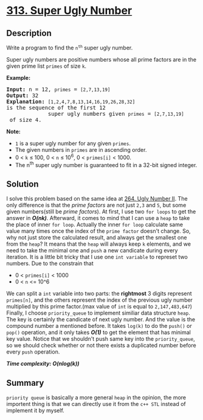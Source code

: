 # [313. Super Ugly Number](https://leetcode.com/problems/super-ugly-number/)

## Description
<div class="content__u3I1 question-content__JfgR"><div><p>Write a program to find the <code>n<sup>th</sup></code> super ugly number.</p>

<p>Super ugly numbers are positive numbers whose all prime factors are in the given prime list <code>primes</code> of size <code>k</code>.</p>

<p><b>Example:</b></p>

<pre><b>Input:</b> n = 12, <code>primes</code> = <code>[2,7,13,19]</code>
<b>Output:</b> 32
<strong>Explanation: </strong><code>[1,2,4,7,8,13,14,16,19,26,28,32] </code>is the sequence of the first 12
             super ugly numbers given <code>primes</code> = <code>[2,7,13,19]</code> of size 4.</pre>

<p><b>Note:</b></p>

<ul>
	<li><code>1</code> is a super ugly number for any given <code>primes</code>.</li>
	<li>The given numbers in <code>primes</code> are in ascending order.</li>
	<li>0 &lt; <code>k</code> ≤ 100, 0 &lt; <code>n</code> ≤ 10<sup>6</sup>, 0 &lt; <code>primes[i]</code> &lt; 1000.</li>
	<li>The n<sup>th</sup> super ugly number is guaranteed to fit in a 32-bit signed integer.</li>
</ul>
</div></div>

## Solution
I solve this problem based on the same idea at [264. Ugly Number II](https://github.com/BlueBug12/LeetCode-Solution/tree/master/%230264_UglyNumberIi). The only difference is that the _prime factors_ are not just `2,3` and `5`, but some given numbers(still be _prime factors_). At first, I use two `for loops` to get the answer in _**O(nk)**_. Afterward, it comes to mind that I can use a `heap` to take the place of inner `for loop`. Actually the inner `for loop` calculate same value many times once the index of the `prime factor` doesn't change. So, why not just store the calculated result, and always get the smallest one from the `heap`? It means that the `heap` will always keep `k` elements, and we need to take the minimal one and `push` a new candicate during every iteration.
It is a little bit tricky that I use one `int variable` to represet two numbers. Due to the constrain that
* 0 < `primes[i]` < 1000
* 0 < `n` <= 10^6

We can split a `int` variable into two parts:
the **rightmost** 3 digits represent `primes[n]`, and the others represent the index of the previous ugly number multiplied by this prime factor.(max value of `int` is equal to `2,147,483,647`)
Finally, I choose `priority_queue` to implement similiar data structure `heap`. The key is certainly the candicate of next ugly number. And the value is the compound number a mentioned before. It takes `log(k)` to do the `push()` or `pop()` operation, and it only takes _**O(1)**_ to get the element that has minimal key value. Notice that we shouldn't push same key into the `priority_queue`, so we should check whether or not there exists a duplicated number before every `push` operation.

_**Time complexity: O(nlog(k))**_
## Summary
`priority queue` is basically a more general    `heap` in the opinion, the more importent thing is that we can directly use it from the `c++ STL` instead of implement it by myself.

